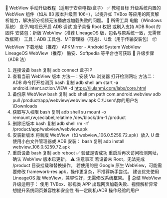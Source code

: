 📘 WebView 手动升级教程（适用于安卓电视/盒子）
✅ 教程目标
升级系统内置的 WebView 组件（如从 83 版本升级至 106+），以提升如 TVBox 等应用的网页解析能力，解决部分视频无法播放或加载失败的问题。
🧰 所需工具
电脑（Windows 系统）
盒子/电视已开启 ADB 调试
盒子具备 Root 权限 或刷入支持 ADB Root 的固件
安装包：新版 WebView（推荐 LineageOS 版，包名与原系统一致，无需修改框架）
工具：ADB 工具包、MT管理器（可选）、U盘（用于传输安装包）
📦 WebView 下载地址（推荐）
APKMirror - Android System WebView
LineageOS WebView（推荐）
酷安、Softpedia 等平台也可获取
🧪 升级步骤（ADB 法）

1. 连接设备
   bash
   复制
   adb connect 盒子IP
2. 查看当前 WebView 版本
   方法一：安装 Via 浏览器 打开检测网址
   方法二：ADB 命令打开检测页
   bash
   复制
   adb shell am start -a android.intent.action.VIEW -d https://liulanmi.com/labs/core.html
3. 备份原 WebView
   bash
   复制
   adb shell pm path com.android.webview
   adb pull /product/app/webview/webview.apk C:\Users\你的用户名\Downloads
4. 获取写入权限
   bash
   复制
   adb shell
   su
   mount -o remount,rw,seclabel,relatime /dev/block/dm-1 /product
5. 删除旧版本
   bash
   复制
   adb shell rm -rf /product/app/webview/webview.apk
6. 安装新版本
   将新版 WebView（如 webview_106.0.5259.72.apk）放入 U 盘
   使用小白文件管理器或 ADB 安装：
   bash
   复制
   adb install webview_106.0.5259.72.apk
7. 重启设备
   bash
   复制
   adb reboot
   ✅ 验证是否成功
   重启后再次访问检测网址，确认 WebView 版本已更新。
   ⚠️ 注意事项
   若设备未 Root，无法完成 /product 目录挂载和替换操作。
   若使用的是 Google 原生 WebView，可能需要修改 framework-res.apk，操作更复杂，不推荐新手尝试。
   建议优先使用 LineageOS 版 WebView，兼容性好，无需修改系统框架。
   📌 总结
   WebView 升级适用于：
   使用 TVBox、影视类 APP 出现网页加载失败、视频解析异常
   想提升系统网页兼容性和安全性
   有一定刷机/ADB 操作经验的用户
